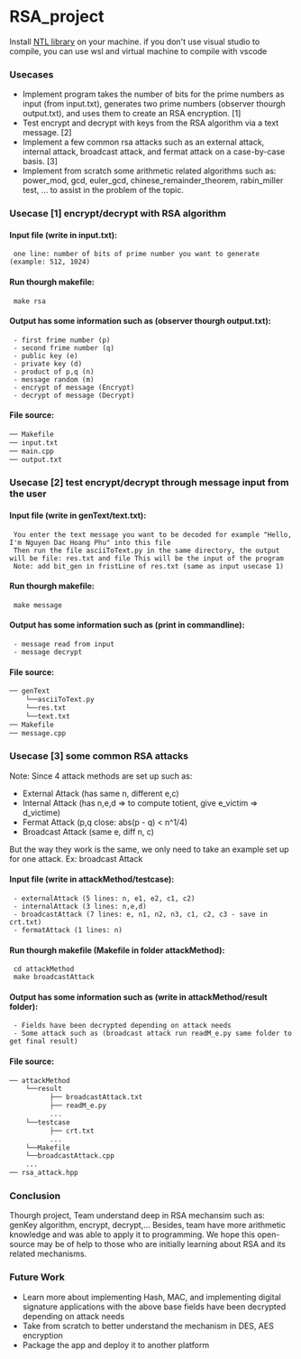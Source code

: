 # RSA_project

Install [NTL library](https://libntl.org/doc/tour-unix.html) on your machine. if you don't use visual studio to compile, you can use wsl and virtual machine to compile with vscode 

### Usecases
* Implement program takes the number of bits for the prime numbers as input (from input.txt), generates two prime numbers (observer thourgh output.txt), and uses them to create an RSA encryption. [1]
* Test encrypt and decrypt with keys from the RSA algorithm via a text message. [2]
* Implement a few common rsa attacks such as an external attack, internal attack, broadcast attack, and fermat attack on a case-by-case basis. [3]
* Implement from scratch some arithmetic related algorithms such as: power_mod, gcd, euler_gcd, chinese_remainder_theorem, rabin_miller test, ... to assist in the problem of the topic.

### Usecase [1] encrypt/decrypt with RSA algorithm
#### Input file (write in input.txt):
     one line: number of bits of prime number you want to generate (example: 512, 1024)
#### Run thourgh makefile:
     make rsa
#### Output has some information such as (observer thourgh output.txt):
     - first frime number (p)
     - second frime number (q)
     - public key (e)
     - private key (d)
     - product of p,q (n)
     - message random (m)
     - encrypt of message (Encrypt)
     - decrypt of message (Decrypt)
#### File source:
```bash
── Makefile
── input.txt
── main.cpp
── output.txt
```

### Usecase [2] test encrypt/decrypt through message input from the user
#### Input file (write in genText/text.txt):
     You enter the text message you want to be decoded for example "Hello, I'm Nguyen Dac Hoang Phu" into this file
     Then run the file asciiToText.py in the same directory, the output will be file: res.txt and file This will be the input of the program
     Note: add bit_gen in fristLine of res.txt (same as input usecase 1)
#### Run thourgh makefile:
     make message
#### Output has some information such as (print in commandline):
     - message read from input
     - message decrypt
#### File source:
```bash
── genText
    └──asciiToText.py
    └──res.txt
    └──text.txt
── Makefile
── message.cpp
```

### Usecase [3] some common RSA attacks
Note: Since 4 attack methods are set up such as:

* External Attack (has same n, different e,c)
* Internal Attack (has n,e,d => to compute totient, give e_victim => d_victime)
* Fermat Attack (p,q close: abs(p - q) < n^1/4)
* Broadcast Attack (same e, diff n, c)

But the way they work is the same, we only need to take an example set up for one attack. Ex: broadcast Attack
#### Input file (write in attackMethod/testcase):
     - externalAttack (5 lines: n, e1, e2, c1, c2)
     - internalAttack (3 lines: n,e,d)
     - broadcastAttack (7 lines: e, n1, n2, n3, c1, c2, c3 - save in crt.txt)
     - fermatAttack (1 lines: n)
#### Run thourgh makefile (Makefile in folder attackMethod):
     cd attackMethod
     make broadcastAttack
#### Output has some information such as (write in attackMethod/result folder):
     - Fields have been decrypted depending on attack needs
     - Some attack such as (broadcast attack run readM_e.py same folder to get final result)
#### File source:
```bash
── attackMethod
    └──result
          ├── broadcastAttack.txt
          ├── readM_e.py
          ...
    └──testcase
          ├── crt.txt
          ...
    └──Makefile
    └──broadcastAttack.cpp
    ...
── rsa_attack.hpp
```
### Conclusion
Thourgh project, Team understand deep in RSA mechansim such as: genKey algorithm, encrypt, decrypt,... Besides, team have more arithmetic knowledge and was able to apply it to programming. We hope this open-source may be of help to those who are initially learning about RSA and its related mechanisms.

### Future Work
* Learn more about implementing Hash, MAC, and implementing digital signature applications with the above base fields have been decrypted depending on attack needs
* Take from scratch to better understand the mechanism in DES, AES encryption
* Package the app and deploy it to another platform
